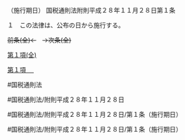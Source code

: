 （施行期日）
国税通則法附則平成２８年１１月２８日第１条

１　この法律は、公布の日から施行する。

~~前条(全)←~~　~~→次条(全)~~

[第１項(全)](国税通則法＿＿＿＿附則平成２８年１１月２８日第１条第１項_.md)  

[第１項 　 ](国税通則法＿＿＿＿附則平成２８年１１月２８日第１条第１項.md)  

#国税通則法

#国税通則法/附則平成２８年１１月２８日

#国税通則法/附則平成２８年１１月２８日/第１条（施行期日）

#国税通則法/附則平成２８年１１月２８日/第１条（施行期日）

